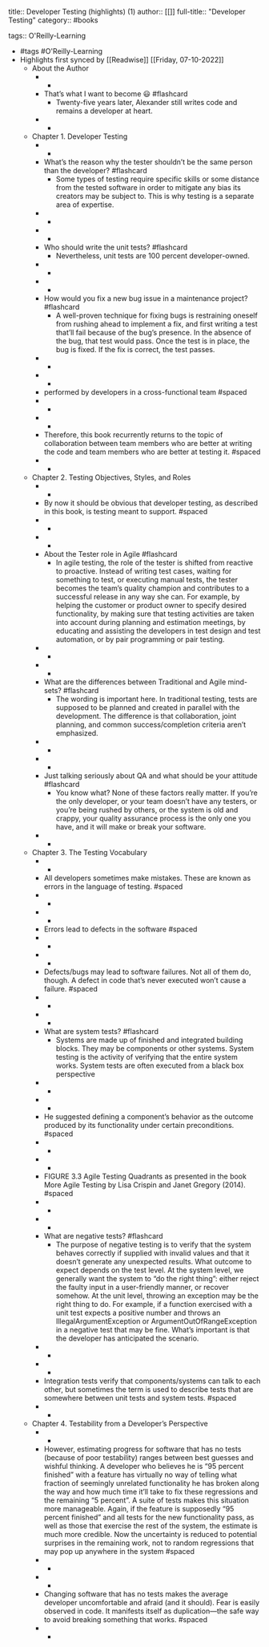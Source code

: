title:: Developer Testing (highlights) (1)
author:: [[]]
full-title:: "Developer Testing"
category:: #books

tags:: O'Reilly-Learning

- #tags #O'Reilly-Learning
- Highlights first synced by [[Readwise]] [[Friday, 07-10-2022]]
	- About the Author
		- -
		- That’s what I want to become 😃 #flashcard
			- Twenty-five years later, Alexander still writes code and remains a developer at heart.
		- -
	- Chapter 1. Developer Testing
		- -
		- What’s the reason why the tester shouldn’t be the same person than the developer? #flashcard
			- Some types of testing require specific skills or some distance from the tested software in order to mitigate any bias its creators may be subject to. This is why testing is a separate area of expertise.
		- -
		- -
		- Who should write the unit tests? #flashcard
			- Nevertheless, unit tests are 100 percent developer-owned.
		- -
		- -
		- How would you fix a new bug issue in a maintenance project? #flashcard
			- A well-proven technique for fixing bugs is restraining oneself from rushing ahead to implement a fix, and first writing a test that’ll fail because of the bug’s presence. In the absence of the bug, that test would pass. Once the test is in place, the bug is fixed. If the fix is correct, the test passes.
		- -
		- -
		- performed by developers in a cross-functional team #spaced
		- -
		- -
		- Therefore, this book recurrently returns to the topic of collaboration between team members who are better at writing the code and team members who are better at testing it. #spaced
		- -
	- Chapter 2. Testing Objectives, Styles, and Roles
		- -
		- By now it should be obvious that developer testing, as described in this book, is testing meant to support. #spaced
		- -
		- -
		- About the Tester role in Agile #flashcard
			- In agile testing, the role of the tester is shifted from reactive to proactive. Instead of writing test cases, waiting for something to test, or executing manual tests, the tester becomes the team’s quality champion and contributes to a successful release in any way she can. For example, by helping the customer or product owner to specify desired functionality, by making sure that testing activities are taken into account during planning and estimation meetings, by educating and assisting the developers in test design and test automation, or by pair programming or pair testing.
		- -
		- -
		- What are the differences between Traditional and Agile mind-sets? #flashcard
			- The wording is important here. In traditional testing, tests are supposed to be planned and created in parallel with the development. The difference is that collaboration, joint planning, and common success/completion criteria aren’t emphasized.
		- -
		- -
		- Just talking seriously about QA and what should be your attitude #flashcard
			- You know what? None of these factors really matter. If you’re the only developer, or your team doesn’t have any testers, or you’re being rushed by others, or the system is old and crappy, your quality assurance process is the only one you have, and it will make or break your software.
		- -
	- Chapter 3. The Testing Vocabulary
		- -
		- All developers sometimes make mistakes. These are known as errors in the language of testing. #spaced
		- -
		- -
		- Errors lead to defects in the software #spaced
		- -
		- -
		- Defects/bugs may lead to software failures. Not all of them do, though. A defect in code that’s never executed won’t cause a failure. #spaced
		- -
		- -
		- What are system tests? #flashcard
			- Systems are made up of finished and integrated building blocks. They may be components or other systems. System testing is the activity of verifying that the entire system works. System tests are often executed from a black box perspective
		- -
		- -
		- He suggested defining a component’s behavior as the outcome produced by its functionality under certain preconditions. #spaced
		- -
		- -
		- FIGURE 3.3 Agile Testing Quadrants as presented in the book More Agile Testing by Lisa Crispin and Janet Gregory (2014). #spaced
		- -
		- -
		- What are negative tests? #flashcard
			- The purpose of negative testing is to verify that the system behaves correctly if supplied with invalid values and that it doesn’t generate any unexpected results. What outcome to expect depends on the test level. At the system level, we generally want the system to “do the right thing”: either reject the faulty input in a user-friendly manner, or recover somehow. At the unit level, throwing an exception may be the right thing to do. For example, if a function exercised with a unit test expects a positive number and throws an IllegalArgumentException or ArgumentOutOfRangeException in a negative test that may be fine. What’s important is that the developer has anticipated the scenario.
		- -
		- -
		- Integration tests verify that components/systems can talk to each other, but sometimes the term is used to describe tests that are somewhere between unit tests and system tests. #spaced
		- -
	- Chapter 4. Testability from a Developer’s Perspective
		- -
		- However, estimating progress for software that has no tests (because of poor testability) ranges between best guesses and wishful thinking. A developer who believes he is “95 percent finished” with a feature has virtually no way of telling what fraction of seemingly unrelated functionality he has broken along the way and how much time it’ll take to fix these regressions and the remaining “5 percent”. A suite of tests makes this situation more manageable. Again, if the feature is supposedly “95 percent finished” and all tests for the new functionality pass, as well as those that exercise the rest of the system, the estimate is much more credible. Now the uncertainty is reduced to potential surprises in the remaining work, not to random regressions that may pop up anywhere in the system #spaced
		- -
		- -
		- Changing software that has no tests makes the average developer uncomfortable and afraid (and it should). Fear is easily observed in code. It manifests itself as duplication—the safe way to avoid breaking something that works. #spaced
		- -